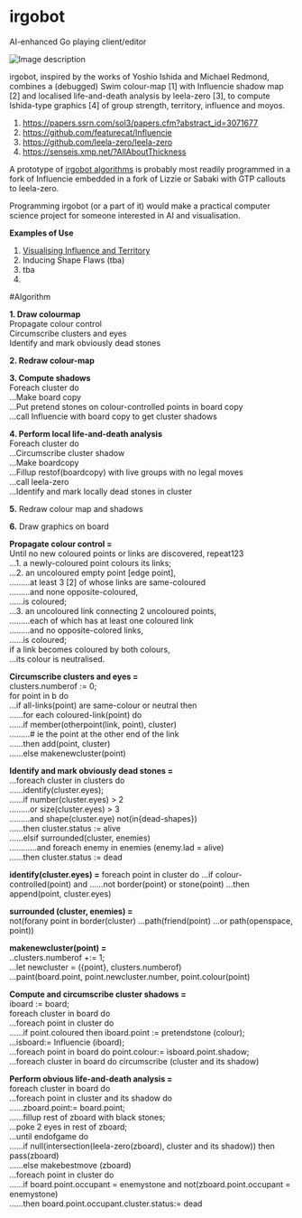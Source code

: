 # irgobot
AI-enhanced Go playing client/editor

![Image description](https://github.com/gogre/irgobot/blob/master/pyramidirgit.png)

irgobot, inspired by the works of Yoshio Ishida and Michael Redmond, combines a (debugged) Swim colour-map [1]  with Influencie shadow map [2] and localised life-and-death analysis by leela-zero [3], to compute Ishida-type graphics [4] of group strength, territory, influence and moyos. 

1. https://papers.ssrn.com/sol3/papers.cfm?abstract_id=3071677
2. https://github.com/featurecat/Influencie
3. https://github.com/leela-zero/leela-zero
4. https://senseis.xmp.net/?AllAboutThickness

A prototype of [irgobot algorithms](https://github.com/gogre/irgobot/blob/master/algorithms.pdf) is probably most readily programmed in a fork of Influencie embedded in a fork of Lizzie or Sabaki with GTP callouts to leela-zero.

Programming irgobot (or a part of it) would make a practical computer science project for someone interested in AI and visualisation.

**Examples of Use**

1. [Visualising Influence and Territory](https://youtu.be/pwxiBqykHGc)
2. Inducing Shape Flaws (tba)
3. tba
4. 

#Algorithm

**1. Draw colourmap**  
Propagate colour control  
Circumscribe clusters and eyes  
Identify and mark obviously dead stones    

**2. Redraw colour-map**  

**3. Compute shadows**  
Foreach cluster do  
...Make board copy  
...Put pretend stones on colour-controlled points in board copy  
...call Influencie with board copy to get cluster shadows  

**4. Perform local life-and-death analysis**  
 Foreach cluster do  
...Circumscribe cluster shadow  
...Make boardcopy  
...Fillup restof(boardcopy) with live groups with no legal moves  
...call leela-zero  
...Identify and mark locally dead stones in cluster   

**5.** Redraw colour map and shadows  

**6.** Draw graphics on board  


**Propagate colour control =**  
Until no new coloured points or links are discovered, repeat123                    
...1. a newly-coloured point colours its links;                       
...2. an uncoloured empty point [edge point],                     
.........at least 3 [2] of whose links are same-coloured                    
.........and none opposite-coloured,                    
......is coloured;                  
...3. an uncoloured link connecting 2 uncoloured points,                     
.........each of which has at least one coloured link                     
.........and no opposite-colored links,                    
......is coloured;                 
if a link becomes coloured by both colours,                       
...its colour is neutralised.                     


**Circumscribe clusters and eyes =**                    
clusters.numberof := 0;                 
for point in b do                       
...if all-links(point) are same-colour or neutral then                    
......for each coloured-link(point) do                 
......if member(otherpoint(link, point), cluster)                  
.........# ie the point at the other end of the link                   
......then add(point, cluster)                 
......else makenewcluster(point)  

**Identify and mark obviously dead stones =**                
...foreach cluster in clusters do               
......identify(cluster.eyes);                
......if number(cluster.eyes) > 2                 
.........or size(cluster.eyes) > 3               
.........and shape(cluster.eye) not(in{dead-shapes})                  
......then cluster.status := alive                  
......elsif surrounded(cluster, enemies)                
............and foreach enemy in enemies (enemy.lad = alive)                      
......then cluster.status := dead

**identify(cluster.eyes) =**
foreach point in cluster do
...if colour-controlled(point) and
......not border(point) or stone(point)
...then append(point, cluster.eyes) 

**surrounded (cluster, enemies) =**          
not(forany point in border(cluster) 
...path(friend(point)
...or path(openspace, point))

**makenewcluster(point) =**    
..clusters.numberof +:= 1;   
...let newcluster = ({point}, clusters.numberof)   
...paint(board.point, point.newcluster.number, point.colour(point)   

**Compute and circumscribe cluster shadows =**                        
iboard := board;                        
foreach cluster in board do                      
...foreach point in cluster do                       
......if point.coloured then iboard.point := pretendstone (colour);                       
...isboard:= Influencie (iboard);                              
...foreach point in board do point.colour:= isboard.point.shadow;                            
...foreach cluster in board do circumscribe (cluster and its shadow)                         

**Perform obvious life-and-death analysis =**                            
foreach cluster in board do                         
...foreach point in cluster and its shadow do                         
......zboard.point:= board.point;                      
......fillup rest of zboard with black stones;                         
...poke 2 eyes in rest of zboard;                       
...until endofgame do                                              
......if null(intersection(leela-zero(zboard), cluster and its shadow)) then pass(zboard)                    
......else makebestmove (zboard)                    
...foreach point in cluster do                       
......if board.point.occupant = enemystone and not(zboard.point.occupant = enemystone)                          
......then board.point.occupant.cluster.status:= dead
